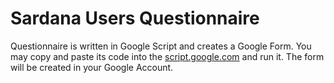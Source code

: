 # Sardana Users Questionnaire

Questionnaire is written in Google Script and creates a Google Form.
You may copy and paste its code into the [script.google.com](https://script.google.com)
and run it. The form will be created in your Google Account. 
